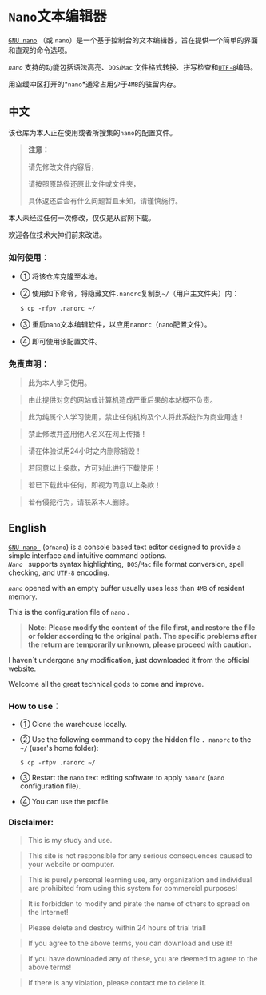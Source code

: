 # `Nano`文本编辑器

[`GNU nano`](https://www.nano-editor.org/) （或 `nano`）是一个基于控制台的文本编辑器，旨在提供一个简单的界面和直观的命令选项。 

*`nano`* 支持的功能包括语法高亮、`DOS`/`Mac` 文件格式转换、拼写检查和[`UTF-8`](https://en.wikipedia.org/wiki/UTF-8 "wikipedia:UTF-8")编码。 

用空缓冲区打开的*`nano`*通常占用少于`4MB`的驻留内存。

## 中文

该仓库为本人正在使用或者所搜集的`nano`的配置文件。    </br>

> **注意：**    </br>
> 
> 请先修改文件内容后，    </br>
> 
> 请按照原路径还原此文件或文件夹，    </br>
> 
> 具体返还后会有什么问题暂且未知，请谨慎施行。    </br>

本人未经过任何一次修改，仅仅是从官网下载。

欢迎各位技术大神们前来改进。

### 如何使用：

- ① 将该仓库克隆至本地。

- ② 使用如下命令，将隐藏文件`.nanorc`复制到`~/`（用户主文件夹）内：
  
  ```shell
  $ cp -rfpv .nanorc ~/
  ```

- ③ 重启`nano`文本编辑软件，以应用`nanorc`（`nano`配置文件）。

- ④ 即可使用该配置文件。

### 免责声明：

> 此为本人学习使用。

> 由此提供对您的网站或计算机造成严重后果的本站概不负责。

> 此为纯属个人学习使用，禁止任何机构及个人将此系统作为商业用途！

> 禁止修改并盗用他人名义在网上传播！

> 请在体验试用24小时之内删除销毁！

> 若同意以上条款，方可对此进行下载使用！

> 若已下载此中任何，即视为同意以上条款！

> 若有侵犯行为，请联系本人删除。

## English

[`GNU nano `](https://www.nano-editor.org/) (or` nano `) is a console based text editor designed to provide a simple interface and intuitive command options.  
*`Nano `* supports syntax highlighting,` DOS`/`Mac` file format conversion, spell checking, and [` UTF-8 `](https://en.wikipedia.org/wiki/UTF-8 "wikipedia:UTF-8") encoding.

*` nano `* opened with an empty buffer usually uses less than `4MB` of resident memory.

This is the configuration file of `nano` .

> **Note: Please modify the content of the file first, and restore the file or folder according to the original path.**
> **The specific problems after the return are temporarily unknown, please proceed with caution.**

I haven`t undergone any modification, just downloaded it from the official website.

Welcome all the great technical gods to come and improve.

### How to use：

- ① Clone the warehouse locally.
  

- ② Use the following command to copy the hidden file `. nanorc` to the `~/` (user's home folder):
  
  ```shell
  $ cp -rfpv .nanorc ~/
  ```

- ③ Restart the `nano` text editing software to apply `nanorc` (`nano` configuration file).
  

- ④ You can use the profile.

### Disclaimer:

> This is my study and use.

> This site is not responsible for any serious consequences caused to your website or computer.

> This is purely personal learning use, any organization and individual are prohibited from using this system for commercial purposes!

> It is forbidden to modify and pirate the name of others to spread on the Internet!

> Please delete and destroy within 24 hours of trial trial!

> If you agree to the above terms, you can download and use it!

> If you have downloaded any of these, you are deemed to agree to the above terms!

> If there is any violation, please contact me to delete it.
